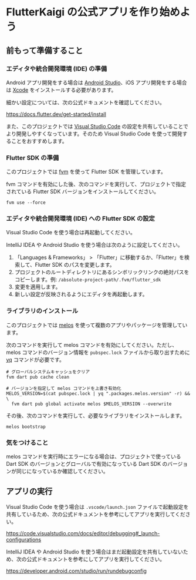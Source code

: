 # FlutterKaigi の公式アプリを作り始めよう

## 前もって準備すること

### エディタや統合開発環境 (IDE) の準備

Android アプリ開発をする場合は [Android Studio]、iOS アプリ開発をする場合は [Xcode] をインストールする必要があります。

細かい設定については、次の公式ドキュメントを確認してください。

<https://docs.flutter.dev/get-started/install>

また、このプロジェクトでは [Visual Studio Code] の設定を共有していることでより開発しやすくなっています。そのため Visual Studio Code を使って開発することをおすすめします。

### Flutter SDK の準備

このプロジェクトでは [fvm] を使って Flutter SDK を管理しています。

fvm コマンドを有効にした後、次のコマンドを実行して、プロジェクトで指定されている Flutter SDK バージョンをインストールしてください。

```shell
fvm use --force
```

### エディタや統合開発環境 (IDE) への Flutter SDK の設定

Visual Studio Code を使う場合は再起動してください。

IntelliJ IDEA や Android Studio を使う場合は次のように設定してください。

1. 「Languages & Frameworks」 > 「Flutter」に移動するか、「Flutter」を検索して、Flutter SDK のパスを変更します。
2. プロジェクトのルートディレクトリにあるシンボリックリンクの絶対パスをコピーします。例: `/absolute-project-path/.fvm/flutter_sdk`
3. 変更を適用します。
4. 新しい設定が反映されるようにエディタを再起動します。

### ライブラリのインストール

このプロジェクトでは [melos] を使って複数のアプリやパッケージを管理しています。

次のコマンドを実行して melos コマンドを有効にしてください。ただし、melos コマンドのバージョン情報を `pubspec.lock` ファイルから取り出すために [yq] コマンドが必要です。

```shell
# グローバルシステムキャッシュをクリア
fvm dart pub cache clean

# バージョンを指定して melos コマンドを上書き有効化
MELOS_VERSION=$(cat pubspec.lock | yq ".packages.melos.version" -r) && \
  fvm dart pub global activate melos $MELOS_VERSION --overwrite
```

その後、次のコマンドを実行して、必要なライブラリをインストールします。

```shell
melos bootstrap
```

### 気をつけること

melos コマンドを実行時にエラーになる場合は、プロジェクトで使っている Dart SDK のバージョンとグローバルで有効になっている Dart SDK のバージョンが同じになっているか確認してください。

## アプリの実行

Visual Studio Code を使う場合は `.vscode/launch.json` ファイルで起動設定を共有しているため、次の公式ドキュメントを参考にしてアプリを実行してください。

<https://code.visualstudio.com/docs/editor/debugging#_launch-configurations>

IntelliJ IDEA や Android Studio を使う場合はまだ起動設定を共有していないため、次の公式ドキュメントを参考にしてアプリを実行してください。

<https://developer.android.com/studio/run/rundebugconfig>

<!-- Links -->

[Android Studio]: https://developer.android.com/studio

[Visual Studio Code]: https://code.visualstudio.com/

[Xcode]: https://developer.apple.com/xcode/

[fvm]: https://fvm.app/

[melos]: https://melos.invertase.dev/

[yq]: https://github.com/mikefarah/yq
